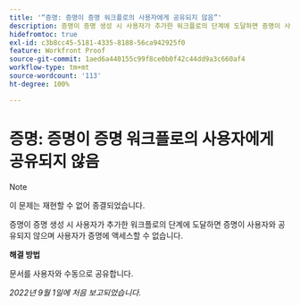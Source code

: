 ```yaml
---
title: '“증명: 증명이 증명 워크플로의 사용자에게 공유되지 않음”'
description: 증명이 증명 생성 시 사용자가 추가한 워크플로의 단계에 도달하면 증명이 사용자와 공유되지 않으며 사용자가 증명에 액세스할 수 없습니다.
hidefromtoc: true
exl-id: c3b8cc45-5181-4335-8188-56ca942925f0
feature: Workfront Proof
source-git-commit: 1aed6a440155c99f8ce0b0f42c44dd9a3c660af4
workflow-type: tm+mt
source-wordcount: '113'
ht-degree: 100%

---
```


# 증명: 증명이 증명 워크플로의 사용자에게 공유되지 않음

<!--This issue is on the WF and WFP TOCs-->
<!--Requested article, live for workaround-->

>[!NOTE]
>
>이 문제는 재현할 수 없어 종결되었습니다.

증명이 증명 생성 시 사용자가 추가한 워크플로의 단계에 도달하면 증명이 사용자와 공유되지 않으며 사용자가 증명에 액세스할 수 없습니다.

**해결 방법**

문서를 사용자와 수동으로 공유합니다.

_2022년 9월 1일에 처음 보고되었습니다._
